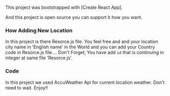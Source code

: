 This project was bootstrapped with [Create React App]. 

And this project is open source you can support it how you want. 

### How Adding New Location

In this project is there Resorce.js file. You feel free and and your location city name in 'English name' in the World and you can add your Country code in Resorce.js file....
Don't Forget;
You have add `id` that is continuing in integer at same file 'Resorce.js'.

### Code 

In this project we used AccuWeather Api for current location weather. Don't need to wait. Enjoy!!